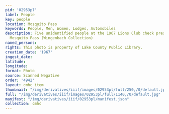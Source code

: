 ```yaml
---
pid: '02953pl'
label: People
key: people
location: Mosquito Pass
keywords: People, Men, Women, Lodges, Automobiles
description: Five unidentified people at the 1967 Lions Club check presentation on
  Mosquito Pass (Wingenbach Collection)
named_persons: 
rights: This photo is property of Lake County Public Library.
creation_date: '1967'
ingest_date: 
latitude: 
longitude: 
format: Photo
source: Scanned Negative
order: '4942'
layout: cmhc_item
thumbnail: "/img/derivatives/iiif/images/02953pl/full/250,/0/default.jpg"
full: "/img/derivatives/iiif/images/02953pl/full/1140,/0/default.jpg"
manifest: "/img/derivatives/iiif/02953pl/manifest.json"
collection: cmhc
---
```

